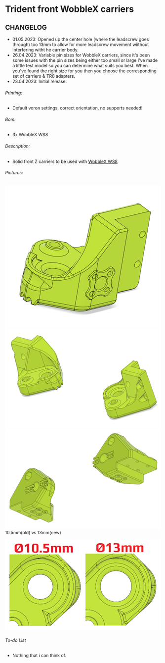 # Trident front WobbleX carriers
## CHANGELOG
- 01.05.2023: Opened up the center hole (where the leadscrew goes through) too 13mm to allow for more leadscrew movement wiithout interfering witht he carrier body.
- 26.04.2023: Variable pin sizes for WobbleX carriers, since it's been some issues with the pin sizes being either too small or large I've made a little test model so you can determine what suits you best. When you've found the right size for you then you choose the corresponding set of carriers & TR8 adapters.
- 23.04.2023: Initial release.

###### Printing:
- Default voron settings, correct orientation, no supports needed!

###### Bom:
- 3x WobbleX WS8

###### Description:
- Solid front Z carriers to be used with [WobbleX WS8](https://github.com/MirageC79/Interfaces-for-WobbleX-integration/tree/main/Voron/Trident)

###### Pictures:
![](./pics/1.png)
![](./pics/2.png)
![](./pics/3.png)
10.5mm(old) vs 13mm(new)

![](./pics/4.png)

###### To-do List
- Nothing that i can think of.

